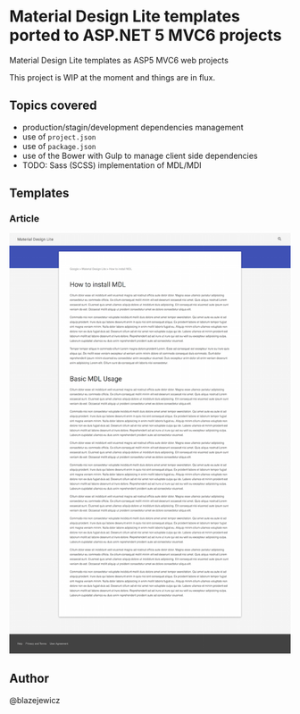 # Material Design Lite templates ported to ASP.NET 5 MVC6 projects
Material Design Lite templates as ASP5 MVC6 web projects

This project is WIP at the moment and things are in flux.

## Topics covered

* production/stagin/development dependencies management
* use of `project.json`
* use of `package.json`
* use of the Bower with Gulp to manage client side dependencies
* TODO: Sass (SCSS) implementation of MDL/MDI

## Templates

### Article

![Article Template](assets/article.png)

## Author

@blazejewicz
